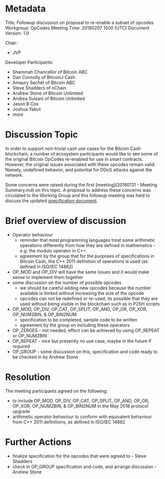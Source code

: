 # Metadata

Title:            Followup discussion on proposal to re-enable a subset of opcodes
Workgroup:        OpCodes
Meeting Time:     20180207 1500 (UTC)
Document Version: 1.0

Chair:
 * JVP
 
Developer Participants:
 * Shammah Chancellor of Bitcoin ABC
 * Dan Connolly of BitcoinJ Cash
 * Amaury Sechét of Bitcoin ABC
 * Steve Shadders of nChain
 * Andrew Stone of Bitcoin Unlimited
 * Andrea Suisani of Bitcoin Unlimited
 * Jason B Cox
 * Joshua Yabut
 * *more*

# Discussion Topic

In order to support non-trivial cash use cases for the Bitcoin Cash blockchain, a number of ecosystem participants would 
like to see some of the original Bitcoin OpCodes re-enabled for use in smart contracts.  However, the original issues 
associated with these opcodes remain valid.  Namely, undefined behavior, and potential for DDoS attacks against the network.

Some concerns were raised during the first [meeting](20180131 - Meeting Summary.md) on this topic. A proposal to address
these concerns was circulated to the Working Group and this followup meeting was held to discuss the updated 
[specification document](https://github.com/shadders/uahf-spec/blob/100a677a41305907951a021715ac06be7e749c6b/reenable-op-codes.md).


# Brief overview of discussion

* Operator behaviour 
  * reminder that most programming languages treat some arithmetic operations differently from how they are defined in 
mathematics - e.g. the modulo operator in C++.
  * agreement by the group that for the purposes of specifications in Bitcoin Cash, the C++ 2011 definition of operations 
is used (as defined in ISO/IEC 14882)
* OP_MOD and OP_DIV will have the same issues and it would make sense to implement them together
* some discussion on the number of possible opcodes
  * we should be careful adding new opcodes because the number available is limited without increasing the size of the opcode
  * opcodes can not be redefined or re-used, its possible that they are used without being visible in the blockchain such
as in P2SH scripts
* OP_MOD, OP_DIV, OP_CAT, OP_SPLIT, OP_AND, OP_OR, OP_XOR, OP_NUM2BIN, & OP_BIN2NUM
  * specification to be completed, sample code to be written 
  * agreement by the group on including these operators
* OP_ZEROES - not needed, effect can be achieved by using OP_REPEAT or OP_NUM2BIN
* OP_REPEAT - nice but presently no use case, maybe in the future if required
* OP_GROUP - some discussion on this, specification and code ready to be checked in by Andrew Stone

# Resolution

The meeting participants agreed on the following:

* to include OP_MOD, OP_DIV, OP_CAT, OP_SPLIT, OP_AND, OP_OR, OP_XOR, OP_NUM2BIN, & OP_BIN2NUM in the May 2018 protocol upgrade
* arithmetic operator behaviour to conform with equivalent behaviour from C++ 2011 definitions, as defined in ISO/IEC 14882

# Further Actions

* finalize specification for the opcodes that were agreed to - Steve Shadders
* check in OP_GROUP specification and code, and arrange discussion - Andrew Stone
